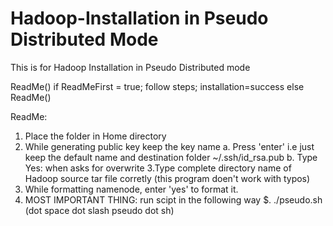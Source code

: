 # Hadoop-Installation in Pseudo Distributed Mode
This is for Hadoop Installation in Pseudo Distributed mode

ReadMe()
  if ReadMeFirst = true;
    follow steps;
    installation=success
  else
    ReadMe()
    
ReadMe:
1. Place the folder in Home directory
2. While generating public key keep the key name 
  a. Press 'enter' i.e just keep the default name and destination folder ~/.ssh/id_rsa.pub
  b. Type Yes: when asks for overwrite
3.Type complete directory name of Hadoop source tar file corretly (this program doen't work with typos)
4. While formatting namenode, enter 'yes' to format it.
5. MOST IMPORTANT THING: run scipt in the following way 
    $. ./pseudo.sh (dot space dot slash pseudo dot sh)
